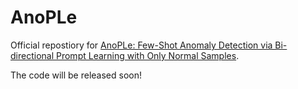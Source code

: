 # AnoPLe
Official repostiory for [AnoPLe: Few-Shot Anomaly Detection via Bi-directional Prompt Learning with Only Normal Samples](https://arxiv.org/abs/2408.13516).

The code will be released soon!
